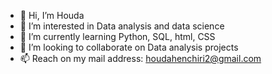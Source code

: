 - 👋 Hi, I’m Houda 
- 👀 I’m interested in Data analysis and data science
- 🌱 I’m currently learning Python, SQL, html, CSS
- 💞️ I’m looking to collaborate on Data analysis projects
- 📫 Reach on my mail address: houdahenchiri2@gmail.com

<!---
HOUDZZZ/HOUDZZZ is a ✨ special ✨ repository because its `README.md` (this file) appears on your GitHub profile.
You can click the Preview link to take a look at your changes.
--->
